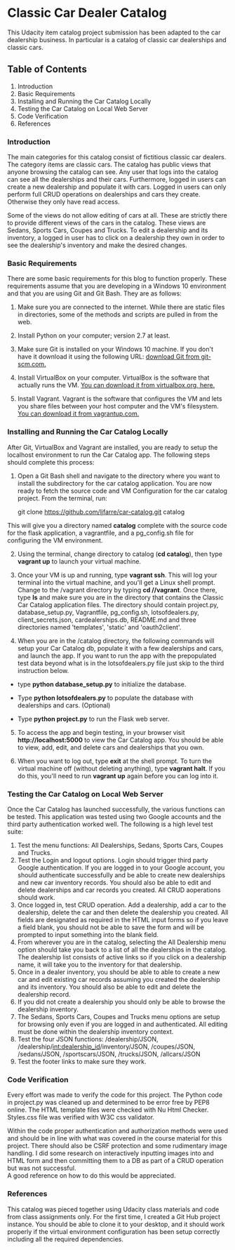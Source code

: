 # Classic Car Dealer Catalog
This Udacity item catalog project submission has been adapted to the car dealership
business.  In particular is a catalog of classic car dealerships and classic
cars.

## Table of Contents
1. Introduction
2. Basic Requirements
3. Installing and Running the Car Catalog Locally
4. Testing the Car Catalog on Local Web Server
5. Code Verification
6. References

### Introduction
The main categories for this catalog consist of fictitious classic car dealers.
The category items are classic cars.  The catalog has public views that anyone
browsing the catalog can see.  Any user that logs into the catalog can see all
the dealerships and their cars.  Furthermore, logged in users can create a new
dealership and populate it with cars. Logged in users can only perform full
CRUD operations on dealerships and cars they create.  Otherwise they only have
read access.  

Some of the views do not allow editing of cars at all. These are strictly there
to provide different views of the cars in the catalog.  These views are Sedans,
Sports Cars, Coupes and Trucks.  To edit a dealership and its inventory, a
logged in user has to click on a dealership they own in order to see the
dealership's inventory and make the desired changes.

### Basic Requirements
There are some basic requirements for this blog to function properly.  These
requirements assume that you are developing in a Windows 10 environment and
that you are using Git and Git Bash.  They are as follows:

1. Make sure you are connected to the internet.  While there are static
files in directories, some of the methods and scripts are pulled in from the
web.
2. Install Python on your computer; version 2.7 at least.
3. Make sure Git is installed on your Windows 10 machine.  If you don't have
it download it using the following URL: [download Git from git-scm.com.](http://git-scm.com/downloads)
4. Install VirtualBox on your computer. VirtualBox is the software that
actually runs the VM. [You can download it from virtualbox.org, here.](https://www.virtualbox.org/wiki/Downloads)

5. Install Vagrant. Vagrant is the software that configures the VM and lets you
share files between your host computer and the VM's filesystem.  [You can download it from vagrantup.com.](https://www.vagrantup.com/downloads.html)

### Installing and Running the Car Catalog Locally
After Git, VirtualBox and Vagrant are installed, you are ready to setup the localhost
environment to run the Car Catalog app.  The following steps should complete this
process:

1. Open a Git Bash shell and navigate to the directory where you want to install
the subdirectory for the car catalog application.  You are now ready to fetch
the source code and VM Configuration for the car catalog project. From the
terminal, run:

    git clone https://github.com/ljfarre/car-catalog.git catalog

This will give you a directory named **catalog** complete with the source code for
the flask application, a vagrantfile, and a pg_config.sh file for configuring
the VM environment.  

2. Using the terminal, change directory to catalog (**cd catalog**),
then type **vagrant up** to launch your virtual machine.

3. Once your VM is up and running, type **vagrant ssh**. This will log your
terminal into the virtual machine, and you'll get a Linux shell prompt.  
Change to the /vagrant directory by typing **cd //vagrant**.  Once
there, type **ls** and make sure you are in the directory that contains the Classic
Car Catalog application files.  The directory should contain project.py,
database_setup.py, Vagrantfile, pg_config.sh, lotsofdealers.py, client_secrets.json,
cardealerships.db, README.md and three directories named 'templates', 'static'
and 'oauth2client'.

4. When you are in the /catalog directory, the following commands will setup
your Car Catalog db, populate it with a few dealerships and cars, and launch
the app.  If you want to run the app with the prepopulated test data beyond what is
in the lotsofdealers.py file just skip to the third instruction below.

* type **python database_setup.py** to initialize the database.

* Type **python lotsofdealers.py** to populate the database with dealerships and
cars. (Optional)

* Type **python project.py** to run the Flask web server.

5. To access the app and begin testing, in your browser visit
**http://localhost:5000** to view the Car Catalog app.  You should
be able to view, add, edit, and delete cars and dealerships that you own.

6. When you want to log out, type **exit** at the shell prompt.  To turn the
 virtual machine off (without deleting anything), type **vagrant halt**. If you
 do this, you'll need to run **vagrant up** again before you can log into it.

### Testing the Car Catalog on Local Web Server
Once the Car Catalog has launched successfully, the various functions can be tested.
This application was tested using two Google accounts and the third party
authentication worked well.  The following is a high level test suite:

1. Test the menu functions: All Dealerships, Sedans, Sports Cars, Coupes and
Trucks.
2. Test the Login and logout options.  Login should trigger third party Google
authentication.  If you are logged in to your Google account, you should authenticate
successfully and be able to create new dealerships and new car inventory records.
You should also be able to edit and delete dealerships and car records you created.
All CRUD aoperations should work.
3. Once logged in, test CRUD operation.  Add a dealership, add a car to the
dealership, delete the car and then delete the dealership you created.
All fields are designated as required in the HTML input forms so if you leave a
field blank, you should not be able to save the form and will be prompted to input
something into the blank field.
4. From wherever you are in the catalog, selecting the All Dealership menu option
should take you back to a list of all the dealerships in the catalog.  The
dealership list consists of active links so if you click on a dealership name,
it will take you to the inventory for that dealership.
5. Once in a dealer inventory, you should be able to able to create a new car and
edit existing car records assuming you created the dealership and its inventory.
You should also be able to edit and delete the dealership record.
6. If you did not create a dealership you should only be able to browse the
dealership inventory.
7. The Sedans, Sports Cars, Coupes and Trucks menu options are setup for browsing
only even if you are logged in and authenticated.  All editing must be done
within the dealership inventory context.
8. Test the four JSON functions: /dealership/JSON, /dealership/<int:dealership_id>/inventory/JSON,
/coupes/JSON, /sedans/JSON, /sportscars/JSON, /trucks/JSON, /allcars/JSON
9. Test the footer links to make sure they work.

### Code Verification
Every effort was made to verify the code for this project. The Python code in
project.py was cleaned up and determined to be error free by PEP8 online.  The
HTML template files were checked with Nu Html Checker.  Styles.css file was
verified with W3C css validator.

Within the code proper authentication and authorization methods were used and
should be in line with what was covered in the course material for this project.
There should also be CSRF protection and some rudimentary image handling.  I did
some research on interactively inputting images into and HTML form and then
committing them to a DB as part of a CRUD operation but was not successful.  
A good reference on how to do this would be appreciated.

### References
This catalog was pieced together using Udacity class materials and code from
class assignments only.  For the first time, I created a Git Hub project instance.
You should be able to clone it to your desktop, and it should work properly if
the virtual environment configuration has been setup correctly including all the
required dependencies.
